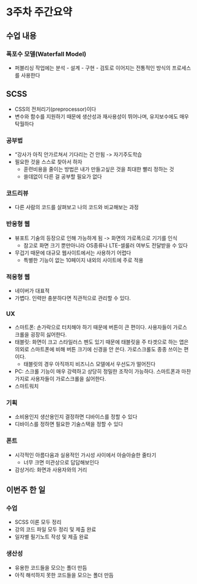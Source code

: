 # 3주차 주간요약

## 수업 내용

### 폭포수 모델(Waterfall Model)

- 퍼블리싱 작업에는 분석 - 설계 - 구현 - 검토로 이어지는 전통적인 방식의 프로세스를 사용한다

## SCSS

- CSS의 전처리기(preprocessor)이다
- 변수와 함수를 지원하기 때문에 생산성과 재사용성이 뛰어나며, 유지보수에도 매우 탁월하다

### 공부법

- “강사가 아직 안가르쳐서 기다리는 건 안됨 -> 자기주도학습
- 필요한 것을 스스로 찾아서 하자
    - 훈련비용을 줄이는 방법은 내가 만들고싶은 것을 최대한 빨리 정하는 것
    - 쓸데없이 다른 걸 공부할 필요가 없다

### 코드리뷰

- 다른 사람의 코드를 살펴보고 나의 코드와 비교해보는 과정

### 반응형 웹

- 뷰포트 기술의 등장으로 인해 가능하게 됨 -> 화면의 가로폭으로 기기를 인식
    - 참고로 화면 크기 뿐만아니라 OS종류나 LTE-셀룰러 여부도 전달받을 수 있다
- 무겁기 때문에 대규모 웹사이트에서는 사용하기 어렵다
    - 특별한 기능이 없는 10페이지 내외의 사이트에 주로 적용

### 적응형 웹

- 네이버가 대표적
- 가볍다. 인력만 충분하다면 직관적으로 관리할 수 있다.

### UX

- 스마트폰: 손가락으로 터치해야 하기 때문에 버튼이 큰 편이다. 사용자들이 가로스크롤을 굉장히 싫어한다.
- 태블릿: 화면이 크고 스타일러스 펜도 있기 때문에 태블릿을 주 타겟으로 하는 앱은 의외로 스마트폰에 비해 버튼 크기에 신경을 안 쓴다. 가로스크롤도 종종 쓰이는 편이다.
    - 태블릿의 경우 아직까지 비즈니스 모델에서 우선도가 떨어진다
- PC: 스크롤 기능이 매우 강력하고 상당히 정밀한 조작이 가능하다. 스마트폰과 마찬가지로 사용자들이 가로스크롤을 싫어한다.
- 스마트워치

### 기획

- 소비용인지 생산용인지 결정하면 디바이스를 정할 수 있다
- 디바이스를 정하면 필요한 기술스택을 정할 수 있다

### 폰트

- 시각적인 아름다움과 실용적인 가시성 사이에서 아슬아슬한 줄타기
    - 너무 크면 미관상으로 답답해보인다
- 감상거리: 화면과 사용자와의 거리

## 이번주 한 일

### 수업

- SCSS 이론 모두 정리
- 강의 코드 파일 모두 정리 및 제출 완료
- 일자별 필기노트 작성 및 제출 완료

### 생산성

- 유용한 코드들을 모으는 폴더 만듬
- 아직 해석하지 못한 코드들을 모으는 폴더 만듬